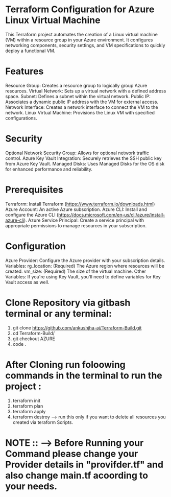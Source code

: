 # Terraform Configuration for Azure Linux Virtual Machine
This Terraform project automates the creation of a Linux virtual machine (VM) within a resource group in your Azure environment. It configures networking components, security settings, and VM specifications to quickly deploy a functional VM.

# Features
Resource Group: Creates a resource group to logically group Azure resources.
Virtual Network: Sets up a virtual network with a defined address space.
Subnet: Defines a subnet within the virtual network.
Public IP: Associates a dynamic public IP address with the VM for external access.
Network Interface: Creates a network interface to connect the VM to the network.
Linux Virtual Machine: Provisions the Linux VM with specified configurations.

# Security
Optional Network Security Group: Allows for optional network traffic control.
Azure Key Vault Integration: Securely retrieves the SSH public key from Azure Key Vault.
Managed Disks: Uses Managed Disks for the OS disk for enhanced performance and reliability.

# Prerequisites
Terraform: Install Terraform (https://www.terraform.io/downloads.html)
Azure Account: An active Azure subscription.
Azure CLI: Install and configure the Azure CLI (https://docs.microsoft.com/en-us/cli/azure/install-azure-cli).
Azure Service Principal: Create a service principal with appropriate permissions to manage resources in your subscription.

# Configuration
Azure Provider: Configure the Azure provider with your subscription details.
Variables:
rg_location: (Required) The Azure region where resources will be created.
vm_size: (Required) The size of the virtual machine.
Other Variables: If you're using Key Vault, you'll need to define variables for Key Vault access as well.

# Clone Repository via gitbash terminal or any terminal:
1. git clone https://github.com/ankushjha-aj/Terraform-Build.git
2. cd Terraform-Build/
3. git checkout AZURE
4. code .

# After Cloning run foloowing commands in the terminal to run the project :
1. terraform init
2. terraform plan
3. terraform apply
4. terraform destroy --> run this only if you want to delete all resources you created via teraform Scripts.

# NOTE :: --> Before Running your Command please change your Provider details in "provifder.tf" and also change main.tf acoording to your needs.